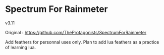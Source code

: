 # Spectrum For Rainmeter
v3.11

Original : https://github.com/TheProtagonists/SpectrumForRainmeter

Add feathers for personnal uses only.
Plan to add lua feathers as a practice of learning lua.
